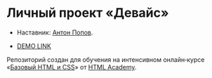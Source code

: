 # Личный проект «Девайс»

* Наставник: [Антон Попов](https://up.htmlacademy.ru/htmlcss/16/user/78239).

- [DEMO LINK](https://yegorkochetkov.github.io/device-landing/)


Репозиторий создан для обучения на интенсивном онлайн‑курсе «[Базовый HTML и CSS](https://htmlacademy.ru/intensive/htmlcss)» от [HTML Academy](https://htmlacademy.ru).
